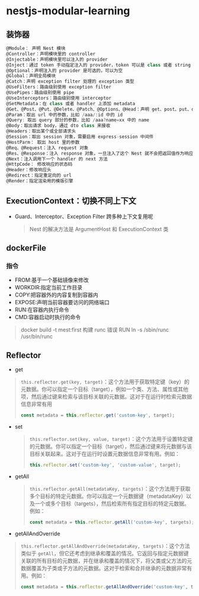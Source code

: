 # nestjs-modular-learning

## 装饰器

```js
@Module： 声明 Nest 模块
@Controller：声明模块里的 controller
@Injectable：声明模块里可以注入的 provider
@Inject：通过 token 手动指定注入的 provider，token 可以是 class 或者 string
@Optional：声明注入的 provider 是可选的，可以为空
@Global：声明全局模块
@Catch：声明 exception filter 处理的 exception 类型
@UseFilters：路由级别使用 exception filter
@UsePipes：路由级别使用 pipe
@UseInterceptors：路由级别使用 interceptor
@SetMetadata：在 class 或者 handler 上添加 metadata
@Get、@Post、@Put、@Delete、@Patch、@Options、@Head：声明 get、post、put、delete、patch、options、head 的请求方式
@Param：取出 url 中的参数，比如 /aaa/:id 中的 id
@Query: 取出 query 部分的参数，比如 /aaa?name=xx 中的 name
@Body：取出请求 body，通过 dto class 来接收
@Headers：取出某个或全部请求头
@Session：取出 session 对象，需要启用 express-session 中间件
@HostParm： 取出 host 里的参数
@Req、@Request：注入 request 对象
@Res、@Response：注入 response 对象，一旦注入了这个 Nest 就不会把返回值作为响应了，除非指定 passthrough 为true
@Next：注入调用下一个 handler 的 next 方法
@HttpCode： 修改响应的状态码
@Header：修改响应头
@Redirect：指定重定向的 url
@Render：指定渲染用的模版引擎
```

## ExecutionContext：切换不同上下文

- Guard、Interceptor、Exception Filter 跨多种上下文复用呢
  
  > Nest 的解决方法是 ArgumentHost 和 ExecutionContext 类

## dockerFile

### 指令

- FROM:基于一个基础镜像来修改
- WORKDIR:指定当前工作目录
- COPY:把容器外的内容复制到容器内
- EXPOSE:声明当前容器要访问的网络端口
- RUN:在容器内执行命令
- CMD:容器启动时执行的命令

> docker build -t mest:first 构建
> runc 错误 RUN ln -s /sbin/runc /usr/bin/runc



## Reflector

+  get 

  >  `this.reflector.get(key, target)`：这个方法用于获取特定键（key）的元数据。你可以指定一个目标（target），例如一个类、方法、属性或其他项，然后通过键来检索与该目标关联的元数据。这对于在运行时检索元数据信息非常有用 
  >
  > ```js
  > const metadata = this.reflector.get('custom-key', target);
  > ```

+ set 

  >  `this.reflector.set(key, value, target)`：这个方法用于设置特定键的元数据。你可以指定一个目标（target），然后通过键来将元数据与该目标关联起来。这对于在运行时设置元数据信息非常有用。例如： 
  >
  > ```js
  > this.reflector.set('custom-key', 'custom-value', target);
  > ```

+ getAll

  >  `this.reflector.getAll(metadataKey, targets)`：这个方法用于获取多个目标的特定元数据。你可以指定一个元数据键（metadataKey）以及一个或多个目标（targets），然后检索所有指定目标的特定元数据。例如： 
  >
  > ```js
  > const metadata = this.reflector.getAll('custom-key', targets);
  > ```

+  getAllAndOverride 

  >  `this.reflector.getAllAndOverride(metadataKey, targets)`：这个方法类似于 `getAll`，但它还考虑到继承和覆盖的情况。它返回与指定元数据键关联的所有目标的元数据，并在继承和覆盖的情况下，将父类或父方法的元数据覆盖为子类或子方法的元数据。这对于检索和合并继承的元数据非常有用。例如： 
  >
  > ```js
  > const metadata = this.reflector.getAllAndOverride('custom-key', targets);
  > ```

